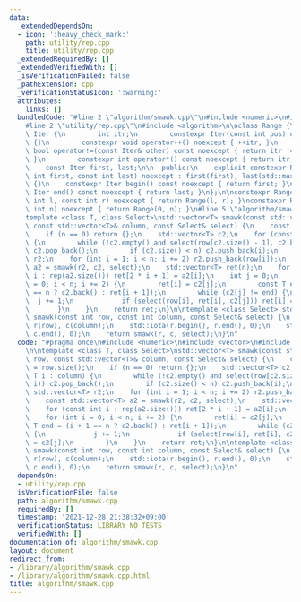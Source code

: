 ```yaml
---
data:
  _extendedDependsOn:
  - icon: ':heavy_check_mark:'
    path: utility/rep.cpp
    title: utility/rep.cpp
  _extendedRequiredBy: []
  _extendedVerifiedWith: []
  _isVerificationFailed: false
  _pathExtension: cpp
  _verificationStatusIcon: ':warning:'
  attributes:
    links: []
  bundledCode: "#line 2 \"algorithm/smawk.cpp\"\n#include <numeric>\n#include <vector>\n\
    #line 2 \"utility/rep.cpp\"\n#include <algorithm>\n\nclass Range {\n    struct\
    \ Iter {\n        int itr;\n        constexpr Iter(const int pos) noexcept : itr(pos)\
    \ {}\n        constexpr void operator++() noexcept { ++itr; }\n        constexpr\
    \ bool operator!=(const Iter& other) const noexcept { return itr != other.itr;\
    \ }\n        constexpr int operator*() const noexcept { return itr; }\n    };\n\
    \    const Iter first, last;\n\n  public:\n    explicit constexpr Range(const\
    \ int first, const int last) noexcept : first(first), last(std::max(first, last))\
    \ {}\n    constexpr Iter begin() const noexcept { return first; }\n    constexpr\
    \ Iter end() const noexcept { return last; }\n};\n\nconstexpr Range rep(const\
    \ int l, const int r) noexcept { return Range(l, r); }\nconstexpr Range rep(const\
    \ int n) noexcept { return Range(0, n); }\n#line 5 \"algorithm/smawk.cpp\"\n\n\
    template <class T, class Select>\nstd::vector<T> smawk(const std::vector<T>& row,\
    \ const std::vector<T>& column, const Select& select) {\n    const int n = row.size();\n\
    \    if (n == 0) return {};\n    std::vector<T> c2;\n    for (const T i : column)\
    \ {\n        while (!c2.empty() and select(row[c2.size() - 1], c2.back(), i))\
    \ c2.pop_back();\n        if (c2.size() < n) c2.push_back(i);\n    }\n    std::vector<T>\
    \ r2;\n    for (int i = 1; i < n; i += 2) r2.push_back(row[i]);\n    const std::vector<T>\
    \ a2 = smawk(r2, c2, select);\n    std::vector<T> ret(n);\n    for (const int\
    \ i : rep(a2.size())) ret[2 * i + 1] = a2[i];\n    int j = 0;\n    for (int i\
    \ = 0; i < n; i += 2) {\n        ret[i] = c2[j];\n        const T end = (i + 1\
    \ == n ? c2.back() : ret[i + 1]);\n        while (c2[j] != end) {\n          \
    \  j += 1;\n            if (select(row[i], ret[i], c2[j])) ret[i] = c2[j];\n \
    \       }\n    }\n    return ret;\n}\n\ntemplate <class Select> std::vector<int>\
    \ smawk(const int row, const int column, const Select& select) {\n    std::vector<int>\
    \ r(row), c(column);\n    std::iota(r.begin(), r.end(), 0);\n    std::iota(c.begin(),\
    \ c.end(), 0);\n    return smawk(r, c, select);\n}\n"
  code: "#pragma once\n#include <numeric>\n#include <vector>\n#include \"../utility/rep.cpp\"\
    \n\ntemplate <class T, class Select>\nstd::vector<T> smawk(const std::vector<T>&\
    \ row, const std::vector<T>& column, const Select& select) {\n    const int n\
    \ = row.size();\n    if (n == 0) return {};\n    std::vector<T> c2;\n    for (const\
    \ T i : column) {\n        while (!c2.empty() and select(row[c2.size() - 1], c2.back(),\
    \ i)) c2.pop_back();\n        if (c2.size() < n) c2.push_back(i);\n    }\n   \
    \ std::vector<T> r2;\n    for (int i = 1; i < n; i += 2) r2.push_back(row[i]);\n\
    \    const std::vector<T> a2 = smawk(r2, c2, select);\n    std::vector<T> ret(n);\n\
    \    for (const int i : rep(a2.size())) ret[2 * i + 1] = a2[i];\n    int j = 0;\n\
    \    for (int i = 0; i < n; i += 2) {\n        ret[i] = c2[j];\n        const\
    \ T end = (i + 1 == n ? c2.back() : ret[i + 1]);\n        while (c2[j] != end)\
    \ {\n            j += 1;\n            if (select(row[i], ret[i], c2[j])) ret[i]\
    \ = c2[j];\n        }\n    }\n    return ret;\n}\n\ntemplate <class Select> std::vector<int>\
    \ smawk(const int row, const int column, const Select& select) {\n    std::vector<int>\
    \ r(row), c(column);\n    std::iota(r.begin(), r.end(), 0);\n    std::iota(c.begin(),\
    \ c.end(), 0);\n    return smawk(r, c, select);\n}\n"
  dependsOn:
  - utility/rep.cpp
  isVerificationFile: false
  path: algorithm/smawk.cpp
  requiredBy: []
  timestamp: '2021-12-28 21:38:32+09:00'
  verificationStatus: LIBRARY_NO_TESTS
  verifiedWith: []
documentation_of: algorithm/smawk.cpp
layout: document
redirect_from:
- /library/algorithm/smawk.cpp
- /library/algorithm/smawk.cpp.html
title: algorithm/smawk.cpp
---
```

